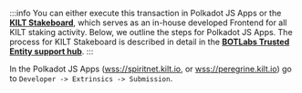 :::info
You can either execute this transaction in Polkadot JS Apps or the [**KILT Stakeboard**](/develop/builtonkilt#web-apps), which serves as an in-house developed Frontend for all KILT staking activity.
Below, we outline the steps for Polkadot JS Apps.
The process for KILT Stakeboard is described in detail in the [**BOTLabs Trusted Entity support hub**](https://support.kilt.io/support/solutions/80000442174).
:::

In the Polkadot JS Apps ([wss://spiritnet.kilt.io](https://polkadot.js.org/apps/?rpc=wss%3A%2F%2Fkilt-rpc.dwellir.com#/explorer), or [wss://peregrine.kilt.io](https://polkadot.js.org/apps/?rpc=wss%3A%2F%2Fperegrine-stg.kilt.io#/explorer)) go to `Developer -> Extrinsics -> Submission`.
